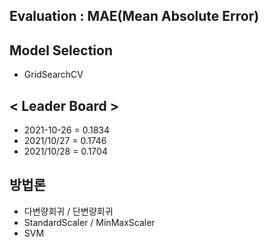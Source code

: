 
## Evaluation : MAE(Mean Absolute Error)

## Model Selection
- GridSearchCV

## < Leader Board >
- 2021-10-26 = 0.1834
- 2021/10/27 = 0.1746
- 2021/10/28 = 0.1704

## 방법론
- 다변량회귀 / 단변량회귀
- StandardScaler / MinMaxScaler
- SVM 
